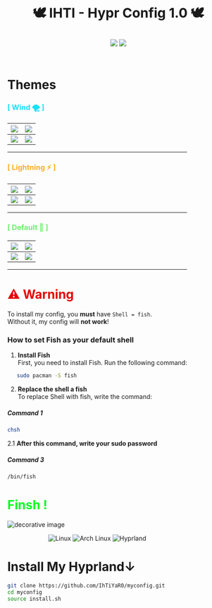 <p align="center" style="font-size: 30px; font-weight: bold;">
  🕊️ IHTI - Hypr Config 1.0 🕊️
</p>


<p align="center">
  <!-- <img src="https://img.shields.io/badge/STARS-200-blue?style=for-the-badge&color=red" /> -->
  <img src="https://img.shields.io/badge/LAST%20COMMIT-January%202025-purple?style=for-the-badge&color=green" />
  <img src="https://img.shields.io/badge/REPO%20SIZE-1.7%20MiB-00adb5?style=for-the-badge&color=orange" />
</p>

<div style="display: inline-block; margin: 14px 0px;">



# Themes 


  
<h3 style="color: #14E0F8;">[ Wind 🌪️ ]</h3>
<div style="display: inline-block; margin: -12px 0px;">

  | ![](https://i.imgur.com/na5EKcc.png) | ![](https://i.imgur.com/mOzXIYJ.png) |
  |----------------------|------------------------------------------------------|
  | ![](https://i.imgur.com/rYVxf8J.png) | ![](https://i.imgur.com/c9CUHbo.png) |
---
<h3 style="color: #FBAE23;">[ Lightning ⚡ ]</h3>
<div style="display: inline-block; margin: -12px 0px;">

  | ![](https://i.imgur.com/4Sb6KUj.png) | ![](https://i.imgur.com/qPhXTys.png) |
  |--------------------------------------|--------------------------------------|
  | ![](https://i.imgur.com/ta8bS00.png) | ![](https://i.imgur.com/SHI3DCD.png) | 
---
  <h3 style="color: #68f26d;">[ Default 🌿 ]</h3>
  <div style="display: inline-block; margin: -12px 0px;">

  | ![](https://i.imgur.com/mpGEOVM.png) | ![](https://i.imgur.com/DNHk2bB.png) |
  |--------------------------------------|--------------------------------------|
  | ![](https://i.imgur.com/hznd15z.png) | ![](https://i.imgur.com/BGe118Q.png) | 


<!-- ## Themes  

<details>

---

  <summary style="color: #14E0F8;">[ Wind 🌪️ ]</summary>

  | ![](https://i.imgur.com/na5EKcc.png) | ![](https://i.imgur.com/mOzXIYJ.png) |
  |----------------------|------------------------------------------------------|
  | ![](https://i.imgur.com/rYVxf8J.png) | ![](https://i.imgur.com/c9CUHbo.png) |
  

</details>

<details>

---

  <summary style="color: #FBAE23;">[ Lightning ⚡ ]</summary>

  | ![](https://i.imgur.com/4Sb6KUj.png) | ![](https://i.imgur.com/qPhXTys.png) |
  |--------------------------------------|--------------------------------------|
  | ![](https://i.imgur.com/ta8bS00.png) | ![](https://i.imgur.com/SHI3DCD.png) | 

</details>

<details>

---

  <summary style="color: #68f26d;">[ Default 🌿 ]</summary>

  | ![](https://i.imgur.com/mpGEOVM.png) | ![](https://i.imgur.com/DNHk2bB.png) |
  |--------------------------------------|--------------------------------------|
  | ![](https://i.imgur.com/hznd15z.png) | ![](https://i.imgur.com/BGe118Q.png) | 

</details> -->

-----------------------------------------------





<h1 style="color:rgb(231, 0, 0);">⚠ Warning</h1>

To install my config, you **must** have `Shell = fish`.  
Without it, my config will **not work**!

### How to set Fish as your default shell

1. **Install Fish**  
   First, you need to install Fish. Run the following command:

```bash
   sudo pacman -S fish
```

2. **Replace the shell a fish**  
    To replace Shell with fish, write the command:   
##### **Command 1**
```bash
chsh
```
2.1 **After this command, write your sudo password**

##### **Command 3**
```bash
/bin/fish
```
<h1 style="color:rgb(0, 255, 30);">Finsh !</h1>

![decorative image](https://camo.githubusercontent.com/91cd2f143058a9c8d21ac3d58a70b77e133d24a774fe055ce72a4a366a0f7a1f/68747470733a2f2f692e696d6775722e636f6d2f565a4f796d49662e706e67)


<p align="center">
  <img src="https://img.shields.io/badge/Linux-black?style=for-the-badge&logo=Linux&logoColor=white" alt="Linux" />
  <img src="https://img.shields.io/badge/Arch-1793D1?style=for-the-badge&logo=ArchLinux&logoColor=white" alt="Arch Linux" />
  <img src="https://img.shields.io/badge/Hyprland-7E42F4?style=for-the-badge&logo=hyprland" alt="Hyprland" />
</p>

# Install My Hyprland↓
```bash
git clone https://github.com/IhTiYaR0/myconfig.git
cd myconfig
source install.sh
```